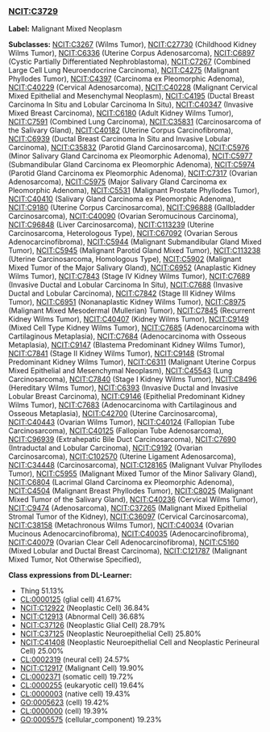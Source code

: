 
### [NCIT:C3729](http://purl.obolibrary.org/obo/NCIT_C3729)
**Label:** Malignant Mixed Neoplasm

**Subclasses:** [NCIT:C3267](http://purl.obolibrary.org/obo/NCIT_C3267) (Wilms Tumor), [NCIT:C27730](http://purl.obolibrary.org/obo/NCIT_C27730) (Childhood Kidney Wilms Tumor), [NCIT:C6336](http://purl.obolibrary.org/obo/NCIT_C6336) (Uterine Corpus Adenosarcoma), [NCIT:C6897](http://purl.obolibrary.org/obo/NCIT_C6897) (Cystic Partially Differentiated Nephroblastoma), [NCIT:C7267](http://purl.obolibrary.org/obo/NCIT_C7267) (Combined Large Cell Lung Neuroendocrine Carcinoma), [NCIT:C4275](http://purl.obolibrary.org/obo/NCIT_C4275) (Malignant Phyllodes Tumor), [NCIT:C4397](http://purl.obolibrary.org/obo/NCIT_C4397) (Carcinoma ex Pleomorphic Adenoma), [NCIT:C40229](http://purl.obolibrary.org/obo/NCIT_C40229) (Cervical Adenosarcoma), [NCIT:C40228](http://purl.obolibrary.org/obo/NCIT_C40228) (Malignant Cervical Mixed Epithelial and Mesenchymal Neoplasm), [NCIT:C4195](http://purl.obolibrary.org/obo/NCIT_C4195) (Ductal Breast Carcinoma In Situ and Lobular Carcinoma In Situ), [NCIT:C40347](http://purl.obolibrary.org/obo/NCIT_C40347) (Invasive Mixed Breast Carcinoma), [NCIT:C6180](http://purl.obolibrary.org/obo/NCIT_C6180) (Adult Kidney Wilms Tumor), [NCIT:C7591](http://purl.obolibrary.org/obo/NCIT_C7591) (Combined Lung Carcinoma), [NCIT:C35831](http://purl.obolibrary.org/obo/NCIT_C35831) (Carcinosarcoma of the Salivary Gland), [NCIT:C40182](http://purl.obolibrary.org/obo/NCIT_C40182) (Uterine Corpus Carcinofibroma), [NCIT:C6939](http://purl.obolibrary.org/obo/NCIT_C6939) (Ductal Breast Carcinoma In Situ and Invasive Lobular Carcinoma), [NCIT:C35832](http://purl.obolibrary.org/obo/NCIT_C35832) (Parotid Gland Carcinosarcoma), [NCIT:C5976](http://purl.obolibrary.org/obo/NCIT_C5976) (Minor Salivary Gland Carcinoma ex Pleomorphic Adenoma), [NCIT:C5977](http://purl.obolibrary.org/obo/NCIT_C5977) (Submandibular Gland Carcinoma ex Pleomorphic Adenoma), [NCIT:C5974](http://purl.obolibrary.org/obo/NCIT_C5974) (Parotid Gland Carcinoma ex Pleomorphic Adenoma), [NCIT:C7317](http://purl.obolibrary.org/obo/NCIT_C7317) (Ovarian Adenosarcoma), [NCIT:C5975](http://purl.obolibrary.org/obo/NCIT_C5975) (Major Salivary Gland Carcinoma ex Pleomorphic Adenoma), [NCIT:C5531](http://purl.obolibrary.org/obo/NCIT_C5531) (Malignant Prostate Phyllodes Tumor), [NCIT:C40410](http://purl.obolibrary.org/obo/NCIT_C40410) (Salivary Gland Carcinoma ex Pleomorphic Adenoma), [NCIT:C9180](http://purl.obolibrary.org/obo/NCIT_C9180) (Uterine Corpus Carcinosarcoma), [NCIT:C96888](http://purl.obolibrary.org/obo/NCIT_C96888) (Gallbladder Carcinosarcoma), [NCIT:C40090](http://purl.obolibrary.org/obo/NCIT_C40090) (Ovarian Seromucinous Carcinoma), [NCIT:C96848](http://purl.obolibrary.org/obo/NCIT_C96848) (Liver Carcinosarcoma), [NCIT:C113239](http://purl.obolibrary.org/obo/NCIT_C113239) (Uterine Carcinosarcoma, Heterologous Type), [NCIT:C67092](http://purl.obolibrary.org/obo/NCIT_C67092) (Ovarian Serous Adenocarcinofibroma), [NCIT:C5944](http://purl.obolibrary.org/obo/NCIT_C5944) (Malignant Submandibular Gland Mixed Tumor), [NCIT:C5945](http://purl.obolibrary.org/obo/NCIT_C5945) (Malignant Parotid Gland Mixed Tumor), [NCIT:C113238](http://purl.obolibrary.org/obo/NCIT_C113238) (Uterine Carcinosarcoma, Homologous Type), [NCIT:C5902](http://purl.obolibrary.org/obo/NCIT_C5902) (Malignant Mixed Tumor of the Major Salivary Gland), [NCIT:C6952](http://purl.obolibrary.org/obo/NCIT_C6952) (Anaplastic Kidney Wilms Tumor), [NCIT:C7843](http://purl.obolibrary.org/obo/NCIT_C7843) (Stage IV Kidney Wilms Tumor), [NCIT:C7689](http://purl.obolibrary.org/obo/NCIT_C7689) (Invasive Ductal and Lobular Carcinoma In Situ), [NCIT:C7688](http://purl.obolibrary.org/obo/NCIT_C7688) (Invasive Ductal and Lobular Carcinoma), [NCIT:C7842](http://purl.obolibrary.org/obo/NCIT_C7842) (Stage III Kidney Wilms Tumor), [NCIT:C6951](http://purl.obolibrary.org/obo/NCIT_C6951) (Nonanaplastic Kidney Wilms Tumor), [NCIT:C8975](http://purl.obolibrary.org/obo/NCIT_C8975) (Malignant Mixed Mesodermal (Mullerian) Tumor), [NCIT:C7845](http://purl.obolibrary.org/obo/NCIT_C7845) (Recurrent Kidney Wilms Tumor), [NCIT:C40407](http://purl.obolibrary.org/obo/NCIT_C40407) (Kidney Wilms Tumor), [NCIT:C9149](http://purl.obolibrary.org/obo/NCIT_C9149) (Mixed Cell Type Kidney Wilms Tumor), [NCIT:C7685](http://purl.obolibrary.org/obo/NCIT_C7685) (Adenocarcinoma with Cartilaginous Metaplasia), [NCIT:C7684](http://purl.obolibrary.org/obo/NCIT_C7684) (Adenocarcinoma with Osseous Metaplasia), [NCIT:C9147](http://purl.obolibrary.org/obo/NCIT_C9147) (Blastema Predominant Kidney Wilms Tumor), [NCIT:C7841](http://purl.obolibrary.org/obo/NCIT_C7841) (Stage II Kidney Wilms Tumor), [NCIT:C9148](http://purl.obolibrary.org/obo/NCIT_C9148) (Stromal Predominant Kidney Wilms Tumor), [NCIT:C6311](http://purl.obolibrary.org/obo/NCIT_C6311) (Malignant Uterine Corpus Mixed Epithelial and Mesenchymal Neoplasm), [NCIT:C45543](http://purl.obolibrary.org/obo/NCIT_C45543) (Lung Carcinosarcoma), [NCIT:C7840](http://purl.obolibrary.org/obo/NCIT_C7840) (Stage I Kidney Wilms Tumor), [NCIT:C8496](http://purl.obolibrary.org/obo/NCIT_C8496) (Hereditary Wilms Tumor), [NCIT:C6393](http://purl.obolibrary.org/obo/NCIT_C6393) (Invasive Ductal and Invasive Lobular Breast Carcinoma), [NCIT:C9146](http://purl.obolibrary.org/obo/NCIT_C9146) (Epithelial Predominant Kidney Wilms Tumor), [NCIT:C7683](http://purl.obolibrary.org/obo/NCIT_C7683) (Adenocarcinoma with Cartilaginous and Osseous Metaplasia), [NCIT:C42700](http://purl.obolibrary.org/obo/NCIT_C42700) (Uterine Carcinosarcoma), [NCIT:C40443](http://purl.obolibrary.org/obo/NCIT_C40443) (Ovarian Wilms Tumor), [NCIT:C40124](http://purl.obolibrary.org/obo/NCIT_C40124) (Fallopian Tube Carcinosarcoma), [NCIT:C40125](http://purl.obolibrary.org/obo/NCIT_C40125) (Fallopian Tube Adenosarcoma), [NCIT:C96939](http://purl.obolibrary.org/obo/NCIT_C96939) (Extrahepatic Bile Duct Carcinosarcoma), [NCIT:C7690](http://purl.obolibrary.org/obo/NCIT_C7690) (Intraductal and Lobular Carcinoma), [NCIT:C9192](http://purl.obolibrary.org/obo/NCIT_C9192) (Ovarian Carcinosarcoma), [NCIT:C102570](http://purl.obolibrary.org/obo/NCIT_C102570) (Uterine Ligament Adenosarcoma), [NCIT:C34448](http://purl.obolibrary.org/obo/NCIT_C34448) (Carcinosarcoma), [NCIT:C128165](http://purl.obolibrary.org/obo/NCIT_C128165) (Malignant Vulvar Phyllodes Tumor), [NCIT:C5955](http://purl.obolibrary.org/obo/NCIT_C5955) (Malignant Mixed Tumor of the Minor Salivary Gland), [NCIT:C6804](http://purl.obolibrary.org/obo/NCIT_C6804) (Lacrimal Gland Carcinoma ex Pleomorphic Adenoma), [NCIT:C4504](http://purl.obolibrary.org/obo/NCIT_C4504) (Malignant Breast Phyllodes Tumor), [NCIT:C8025](http://purl.obolibrary.org/obo/NCIT_C8025) (Malignant Mixed Tumor of the Salivary Gland), [NCIT:C40236](http://purl.obolibrary.org/obo/NCIT_C40236) (Cervical Wilms Tumor), [NCIT:C9474](http://purl.obolibrary.org/obo/NCIT_C9474) (Adenosarcoma), [NCIT:C37265](http://purl.obolibrary.org/obo/NCIT_C37265) (Malignant Mixed Epithelial Stromal Tumor of the Kidney), [NCIT:C36097](http://purl.obolibrary.org/obo/NCIT_C36097) (Cervical Carcinosarcoma), [NCIT:C38158](http://purl.obolibrary.org/obo/NCIT_C38158) (Metachronous Wilms Tumor), [NCIT:C40034](http://purl.obolibrary.org/obo/NCIT_C40034) (Ovarian Mucinous Adenocarcinofibroma), [NCIT:C40035](http://purl.obolibrary.org/obo/NCIT_C40035) (Adenocarcinofibroma), [NCIT:C40079](http://purl.obolibrary.org/obo/NCIT_C40079) (Ovarian Clear Cell Adenocarcinofibroma), [NCIT:C5160](http://purl.obolibrary.org/obo/NCIT_C5160) (Mixed Lobular and Ductal Breast Carcinoma), [NCIT:C121787](http://purl.obolibrary.org/obo/NCIT_C121787) (Malignant Mixed Tumor, Not Otherwise Specified), 

**Class expressions from DL-Learner:**

- Thing 51.13%
- [CL:0000125](http://purl.obolibrary.org/obo/CL_0000125) (glial cell) 41.67%
- [NCIT:C12922](http://purl.obolibrary.org/obo/NCIT_C12922) (Neoplastic Cell) 36.84%
- [NCIT:C12913](http://purl.obolibrary.org/obo/NCIT_C12913) (Abnormal Cell) 36.68%
- [NCIT:C37126](http://purl.obolibrary.org/obo/NCIT_C37126) (Neoplastic Glial Cell) 28.79%
- [NCIT:C37125](http://purl.obolibrary.org/obo/NCIT_C37125) (Neoplastic Neuroepithelial Cell) 25.80%
- [NCIT:C41408](http://purl.obolibrary.org/obo/NCIT_C41408) (Neoplastic Neuroepithelial Cell and Neoplastic Perineural Cell) 25.00%
- [CL:0002319](http://purl.obolibrary.org/obo/CL_0002319) (neural cell) 24.57%
- [NCIT:C12917](http://purl.obolibrary.org/obo/NCIT_C12917) (Malignant Cell) 19.90%
- [CL:0002371](http://purl.obolibrary.org/obo/CL_0002371) (somatic cell) 19.72%
- [CL:0000255](http://purl.obolibrary.org/obo/CL_0000255) (eukaryotic cell) 19.64%
- [CL:0000003](http://purl.obolibrary.org/obo/CL_0000003) (native cell) 19.43%
- [GO:0005623](http://purl.obolibrary.org/obo/GO_0005623) (cell) 19.42%
- [CL:0000000](http://purl.obolibrary.org/obo/CL_0000000) (cell) 19.39%
- [GO:0005575](http://purl.obolibrary.org/obo/GO_0005575) (cellular_component) 19.23%


